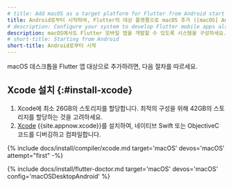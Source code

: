 ```yaml
---
# title: Add macOS as a target platform for Flutter from Android start
title: Android로부터 시작하여, Flutter의 대상 플랫폼으로 macOS 추가 ([macOS] Android + macOS)
# description: Configure your system to develop Flutter mobile apps also on macOS.
description: macOS에서도 Flutter 모바일 앱을 개발할 수 있도록 시스템을 구성하세요.
# short-title: Starting from Android
short-title: Android로부터 시작
---
```


macOS 데스크톱을 Flutter 앱 대상으로 추가하려면, 다음 절차를 따르세요.

## Xcode 설치 {:#install-xcode}

1. Xcode에 최소 26GB의 스토리지를 할당합니다.
   최적의 구성을 위해 42GB의 스토리지를 할당하는 것을 고려하세요.
2. [Xcode][] {{site.appnow.xcode}}를 설치하여, 
   네이티브 Swift 또는 ObjectiveC 코드를 디버깅하고 컴파일합니다.

{% include docs/install/compiler/xcode.md target='macOS' devos='macOS' attempt="first" -%}

{% include docs/install/flutter-doctor.md target='macOS' devos='macOS' config='macOSDesktopAndroid' %}

[Xcode]: {{site.apple-dev}}/xcode/

